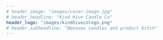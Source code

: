 ```yaml
---
# header_image: "images/cover-image.jpg"
# header_headline: "Kind Hive Candle Co"
header_logo: "images/kindhivecologo.png"
# header_subheadline: "Beeswax candles and product bitch"
---
```

